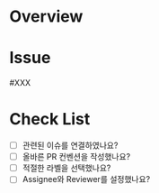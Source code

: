 # Overview
<!-- Pull Request에 대한 구체적인 내용을 적어주세요 -->

# Issue
<!-- 관련 이슈가 존재하다면 적어주세요 -->
#XXX

# Check List

- [ ] 관련된 이슈를 연결하였나요?
- [ ] 올바른 PR 컨벤션을 작성했나요?
- [ ] 적절한 라벨을 선택했나요?
- [ ] Assignee와 Reviewer를 설정했나요?
